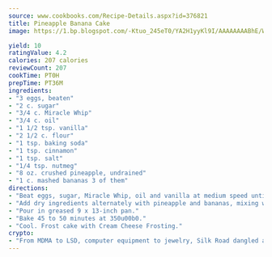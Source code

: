 ```yaml
---
source: www.cookbooks.com/Recipe-Details.aspx?id=376821
title: Pineapple Banana Cake
image: https://1.bp.blogspot.com/-Ktuo_245eT0/YA2H1yyKl9I/AAAAAAAABhE/WMoqSq2tWOcgMkPaLYZ-49h8pVDUUwFCQCLcBGAsYHQ/s307/5.png

yield: 10
ratingValue: 4.2
calories: 207 calories
reviewCount: 207
cookTime: PT0H
prepTime: PT36M
ingredients:
- "3 eggs, beaten"
- "2 c. sugar"
- "3/4 c. Miracle Whip"
- "3/4 c. oil"
- "1 1/2 tsp. vanilla"
- "2 1/2 c. flour"
- "1 tsp. baking soda"
- "1 tsp. cinnamon"
- "1 tsp. salt"
- "1/4 tsp. nutmeg"
- "8 oz. crushed pineapple, undrained"
- "1 c. mashed bananas 3 of them"
directions:
- "Beat eggs, sugar, Miracle Whip, oil and vanilla at medium speed until light and fluffy."
- "Add dry ingredients alternately with pineapple and bananas, mixing well after each addition."
- "Pour in greased 9 x 13-inch pan."
- "Bake 45 to 50 minutes at 350u00b0."
- "Cool. Frost cake with Cream Cheese Frosting."
crypto:
- "From MDMA to LSD, computer equipment to jewelry, Silk Road dangled a menu listing all the greatest things Bitcoin can buy."
---
```

